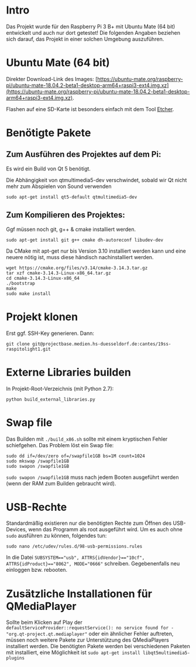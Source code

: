 # Intro
Das Projekt wurde für den Raspberry Pi 3 B+ mit Ubuntu Mate (64 bit) entwickelt und auch nur dort getestet! Die folgenden Angaben beziehen sich darauf, das Projekt in einer solchen Umgebung auszuführen.

# Ubuntu Mate (64 bit)
Direkter Download-Link des Images: [https://ubuntu-mate.org/raspberry-pi/ubuntu-mate-18.04.2-beta1-desktop-arm64+raspi3-ext4.img.xz](https://ubuntu-mate.org/raspberry-pi/ubuntu-mate-18.04.2-beta1-desktop-arm64+raspi3-ext4.img.xz).

Flashen auf eine SD-Karte ist besonders einfach mit dem Tool [Etcher](https://www.balena.io/etcher/).

# Benötigte Pakete
## Zum Ausführen des Projektes auf dem Pi:
Es wird ein Build von Qt 5 benötigt.

Die Abhängigkeit von qtmultimedia5-dev verschwindet, sobald wir Qt nicht mehr zum Abspielen von Sound verwenden

```shell
sudo apt-get install qt5-default qtmultimedia5-dev
```

## Zum Kompilieren des Projektes:
Ggf müssen noch git, g++ & cmake installiert werden.
```shell
sudo apt-get install git g++ cmake dh-autoreconf libudev-dev
```
Da CMake mit apt-get nur bis Version 3.10 installiert werden kann und eine neuere nötig ist, muss diese händisch nachinstalliert werden.
```shell
wget https://cmake.org/files/v3.14/cmake-3.14.3.tar.gz
tar xzf cmake-3.14.3-Linux-x86_64.tar.gz
cd cmake-3.14.3-Linux-x86_64
./bootstrap
make
sudo make install
```

# Projekt klonen
Erst ggf. SSH-Key generieren. Dann:
```shell
git clone git@projectbase.medien.hs-duesseldorf.de:cantes/19ss-raspitolight1.git
```

# Externe Libraries builden
In Projekt-Root-Verzeichnis (mit Python 2.7):
```shell
python build_external_libraries.py
```

# Swap file
Das Builden mit ```./build_x86.sh``` sollte mit einem kryptischen Fehler schiefgehen. Das Problem löst ein Swap file:
```shell
sudo dd if=/dev/zero of=/swapfile1GB bs=1M count=1024
sudo mkswap /swapfile1GB
sudo swapon /swapfile1GB
```

```sudo swapon /swapfile1GB``` muss nach jedem Booten ausgeführt werden (wenn der RAM zum Builden gebraucht wird).

# USB-Rechte
Standardmäßig existieren nur die benötigten Rechte zum Öffnen des USB-Devices, wenn das Programm als root ausgeführt wird. Um es auch ohne ```sudo``` ausführen zu können, folgendes tun:
```shell
sudo nano /etc/udev/rules.d/98-usb-permissions.rules
```
In die Datei ```SUBSYSTEM=="usb", ATTRS{idVendor}=="10cf", ATTRS{idProduct}=="8062", MODE="0666"``` schreiben.
Gegebenenfalls neu einloggen bzw. rebooten.

# Zusätzliche Installationen für QMediaPlayer
Sollte beim Klicken auf Play der 
```defaultServiceProvider::requestService(): no service found for - "org.qt-project.qt.mediaplayer"```
oder ein ähnlicher Fehler auftreten, müssen noch weitere Pakete zur Unterstützung des QMediaPlayers installiert werden. Die benötigten Pakete werden bei verschiedenen Paketen mit installiert, eine Möglichkeit ist
```sudo apt-get install libqt5multimedia5-plugins```